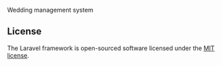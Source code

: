 Wedding management system

## License

The Laravel framework is open-sourced software licensed under the [MIT license](https://opensource.org/licenses/MIT).
